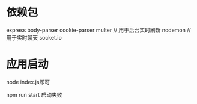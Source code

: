 # 依赖包
express
body-parser
cookie-parser
multer
// 用于后台实时刷新
nodemon
// 用于实时聊天
socket.io


# 应用启动

node index.js即可

npm run start 启动失败